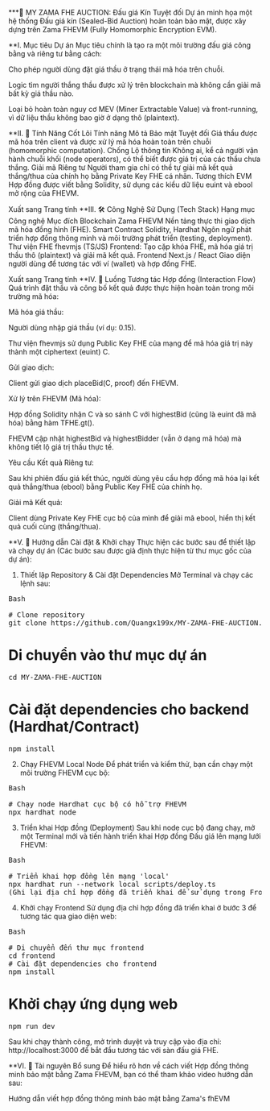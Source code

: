 ***🥩 MY ZAMA FHE AUCTION: Đấu giá Kín Tuyệt đối
Dự án minh họa một hệ thống Đấu giá kín (Sealed-Bid Auction) hoàn toàn bảo mật, được xây dựng trên Zama FHEVM (Fully Homomorphic Encryption EVM).

**I. Mục tiêu Dự án
Mục tiêu chính là tạo ra một môi trường đấu giá công bằng và riêng tư bằng cách:

Cho phép người dùng đặt giá thầu ở trạng thái mã hóa trên chuỗi.

Logic tìm người thắng thầu được xử lý trên blockchain mà không cần giải mã bất kỳ giá thầu nào.

Loại bỏ hoàn toàn nguy cơ MEV (Miner Extractable Value) và front-running, vì dữ liệu thầu không bao giờ ở dạng thô (plaintext).

**II. 🌟 Tính Năng Cốt Lõi
Tính năng	Mô tả
Bảo mật Tuyệt đối	Giá thầu được mã hóa trên client và được xử lý mã hóa hoàn toàn trên chuỗi (homomorphic computation).
Chống Lộ thông tin	Không ai, kể cả người vận hành chuỗi khối (node operators), có thể biết được giá trị của các thầu chưa thắng.
Giải mã Riêng tư	Người tham gia chỉ có thể tự giải mã kết quả thắng/thua của chính họ bằng Private Key FHE cá nhân.
Tương thích EVM	Hợp đồng được viết bằng Solidity, sử dụng các kiểu dữ liệu euint và ebool mở rộng của FHEVM.

Xuất sang Trang tính
**III. 🛠️ Công Nghệ Sử Dụng (Tech Stack)
Hạng mục	Công nghệ	Mục đích
Blockchain	Zama FHEVM	Nền tảng thực thi giao dịch mã hóa đồng hình (FHE).
Smart Contract	Solidity, Hardhat	Ngôn ngữ phát triển hợp đồng thông minh và môi trường phát triển (testing, deployment).
Thư viện FHE	fhevmjs (TS/JS)	Frontend: Tạo cặp khóa FHE, mã hóa giá trị thầu thô (plaintext) và giải mã kết quả.
Frontend	Next.js / React	Giao diện người dùng để tương tác với ví (wallet) và hợp đồng FHE.

Xuất sang Trang tính
**IV. 🤝 Luồng Tương tác Hợp đồng (Interaction Flow)
Quá trình đặt thầu và công bố kết quả được thực hiện hoàn toàn trong môi trường mã hóa:

Mã hóa giá thầu:

Người dùng nhập giá thầu (ví dụ: 0.15).

Thư viện fhevmjs sử dụng Public Key FHE của mạng để mã hóa giá trị này thành một ciphertext (euint) C.

Gửi giao dịch:

Client gửi giao dịch placeBid(C, proof) đến FHEVM.

Xử lý trên FHEVM (Mã hóa):

Hợp đồng Solidity nhận C và so sánh C với highestBid (cũng là euint đã mã hóa) bằng hàm TFHE.gt().

FHEVM cập nhật highestBid và highestBidder (vẫn ở dạng mã hóa) mà không tiết lộ giá trị thầu thực tế.

Yêu cầu Kết quả Riêng tư:

Sau khi phiên đấu giá kết thúc, người dùng yêu cầu hợp đồng mã hóa lại kết quả thắng/thua (ebool) bằng Public Key FHE của chính họ.

Giải mã Kết quả:

Client dùng Private Key FHE cục bộ của mình để giải mã ebool, hiển thị kết quả cuối cùng (thắng/thua).

**V. 🚀 Hướng dẫn Cài đặt & Khởi chạy
Thực hiện các bước sau để thiết lập và chạy dự án (Các bước sau được giả định thực hiện từ thư mục gốc của dự án):

1. Thiết lập Repository & Cài đặt Dependencies
Mở Terminal và chạy các lệnh sau:
<pre>
Bash

# Clone repository
git clone https://github.com/Quangx199x/MY-ZAMA-FHE-AUCTION.git
</pre>
# Di chuyển vào thư mục dự án
<pre>
cd MY-ZAMA-FHE-AUCTION
</pre>
# Cài đặt dependencies cho backend (Hardhat/Contract)
<pre>
npm install
</pre>
2. Chạy FHEVM Local Node
Để phát triển và kiểm thử, bạn cần chạy một môi trường FHEVM cục bộ:
<pre>
Bash

# Chạy node Hardhat cục bộ có hỗ trợ FHEVM
npx hardhat node
</pre>
3. Triển khai Hợp đồng (Deployment)
Sau khi node cục bộ đang chạy, mở một Terminal mới và tiến hành triển khai Hợp đồng Đấu giá lên mạng lưới FHEVM:
<pre>
Bash

# Triển khai hợp đồng lên mạng 'local'
npx hardhat run --network local scripts/deploy.ts
(Ghi lại địa chỉ hợp đồng đã triển khai để sử dụng trong Frontend.)
</pre>
4. Khởi chạy Frontend
Sử dụng địa chỉ hợp đồng đã triển khai ở bước 3 để tương tác qua giao diện web:
<pre>
Bash

# Di chuyển đến thư mục frontend
cd frontend
# Cài đặt dependencies cho frontend
npm install
</pre>
# Khởi chạy ứng dụng web
<pre>
npm run dev
</pre>
Sau khi chạy thành công, mở trình duyệt và truy cập vào địa chỉ: http://localhost:3000 để bắt đầu tương tác với sàn đấu giá FHE.

**VI. 🎥 Tài nguyên Bổ sung
Để hiểu rõ hơn về cách viết Hợp đồng thông minh bảo mật bằng Zama FHEVM, bạn có thể tham khảo video hướng dẫn sau:

Hướng dẫn viết hợp đồng thông minh bảo mật bằng Zama's fhEVM
